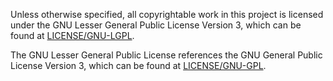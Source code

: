 Unless otherwise specified, all copyrightable work in this project is licensed under the GNU Lesser General Public License Version 3, which can be found at [LICENSE/GNU-LGPL](LICENSE/GNU-LGPL).

The GNU Lesser General Public License references the GNU General Public License Version 3, which can be found at [LICENSE/GNU-GPL](LICENSE/GNU-GPL).
